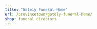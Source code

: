 ```yaml
---
title: "Gately Funeral Home"
url: /provincetown/gately-funeral-home/
shop: funeral directors
---
```

